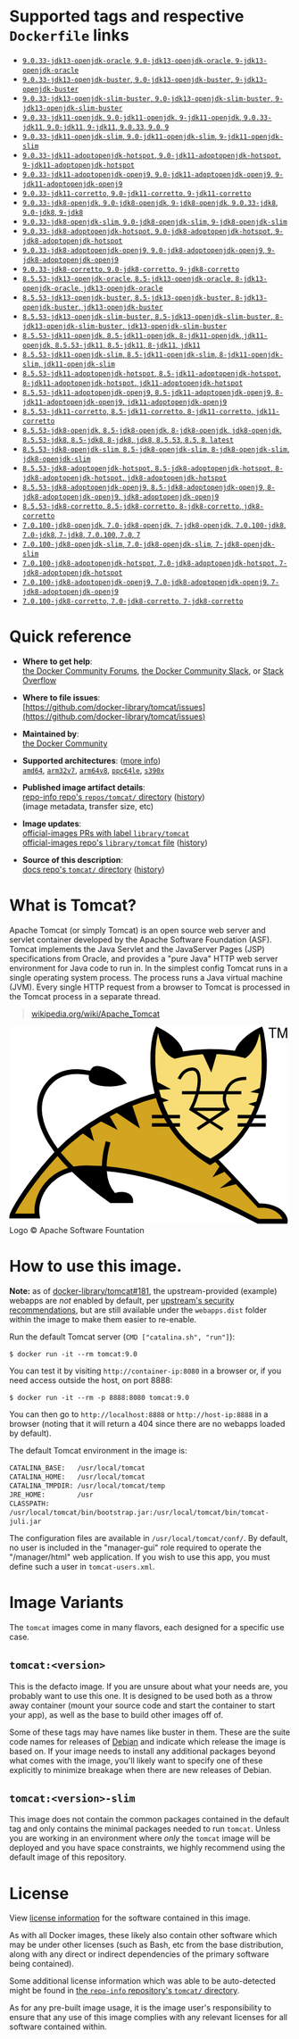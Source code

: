 <!--

********************************************************************************

WARNING:

    DO NOT EDIT "tomcat/README.md"

    IT IS AUTO-GENERATED

    (from the other files in "tomcat/" combined with a set of templates)

********************************************************************************

-->

# Supported tags and respective `Dockerfile` links

-	[`9.0.33-jdk13-openjdk-oracle`, `9.0-jdk13-openjdk-oracle`, `9-jdk13-openjdk-oracle`](https://github.com/docker-library/tomcat/blob/5a8577af736ff76ade0afe2f46d03fc6aed43ce1/9.0/jdk13/openjdk-oracle/Dockerfile)
-	[`9.0.33-jdk13-openjdk-buster`, `9.0-jdk13-openjdk-buster`, `9-jdk13-openjdk-buster`](https://github.com/docker-library/tomcat/blob/5a8577af736ff76ade0afe2f46d03fc6aed43ce1/9.0/jdk13/openjdk-buster/Dockerfile)
-	[`9.0.33-jdk13-openjdk-slim-buster`, `9.0-jdk13-openjdk-slim-buster`, `9-jdk13-openjdk-slim-buster`](https://github.com/docker-library/tomcat/blob/5a8577af736ff76ade0afe2f46d03fc6aed43ce1/9.0/jdk13/openjdk-slim-buster/Dockerfile)
-	[`9.0.33-jdk11-openjdk`, `9.0-jdk11-openjdk`, `9-jdk11-openjdk`, `9.0.33-jdk11`, `9.0-jdk11`, `9-jdk11`, `9.0.33`, `9.0`, `9`](https://github.com/docker-library/tomcat/blob/5a8577af736ff76ade0afe2f46d03fc6aed43ce1/9.0/jdk11/openjdk/Dockerfile)
-	[`9.0.33-jdk11-openjdk-slim`, `9.0-jdk11-openjdk-slim`, `9-jdk11-openjdk-slim`](https://github.com/docker-library/tomcat/blob/5a8577af736ff76ade0afe2f46d03fc6aed43ce1/9.0/jdk11/openjdk-slim/Dockerfile)
-	[`9.0.33-jdk11-adoptopenjdk-hotspot`, `9.0-jdk11-adoptopenjdk-hotspot`, `9-jdk11-adoptopenjdk-hotspot`](https://github.com/docker-library/tomcat/blob/5a8577af736ff76ade0afe2f46d03fc6aed43ce1/9.0/jdk11/adoptopenjdk-hotspot/Dockerfile)
-	[`9.0.33-jdk11-adoptopenjdk-openj9`, `9.0-jdk11-adoptopenjdk-openj9`, `9-jdk11-adoptopenjdk-openj9`](https://github.com/docker-library/tomcat/blob/5a8577af736ff76ade0afe2f46d03fc6aed43ce1/9.0/jdk11/adoptopenjdk-openj9/Dockerfile)
-	[`9.0.33-jdk11-corretto`, `9.0-jdk11-corretto`, `9-jdk11-corretto`](https://github.com/docker-library/tomcat/blob/5a8577af736ff76ade0afe2f46d03fc6aed43ce1/9.0/jdk11/corretto/Dockerfile)
-	[`9.0.33-jdk8-openjdk`, `9.0-jdk8-openjdk`, `9-jdk8-openjdk`, `9.0.33-jdk8`, `9.0-jdk8`, `9-jdk8`](https://github.com/docker-library/tomcat/blob/5a8577af736ff76ade0afe2f46d03fc6aed43ce1/9.0/jdk8/openjdk/Dockerfile)
-	[`9.0.33-jdk8-openjdk-slim`, `9.0-jdk8-openjdk-slim`, `9-jdk8-openjdk-slim`](https://github.com/docker-library/tomcat/blob/5a8577af736ff76ade0afe2f46d03fc6aed43ce1/9.0/jdk8/openjdk-slim/Dockerfile)
-	[`9.0.33-jdk8-adoptopenjdk-hotspot`, `9.0-jdk8-adoptopenjdk-hotspot`, `9-jdk8-adoptopenjdk-hotspot`](https://github.com/docker-library/tomcat/blob/5a8577af736ff76ade0afe2f46d03fc6aed43ce1/9.0/jdk8/adoptopenjdk-hotspot/Dockerfile)
-	[`9.0.33-jdk8-adoptopenjdk-openj9`, `9.0-jdk8-adoptopenjdk-openj9`, `9-jdk8-adoptopenjdk-openj9`](https://github.com/docker-library/tomcat/blob/5a8577af736ff76ade0afe2f46d03fc6aed43ce1/9.0/jdk8/adoptopenjdk-openj9/Dockerfile)
-	[`9.0.33-jdk8-corretto`, `9.0-jdk8-corretto`, `9-jdk8-corretto`](https://github.com/docker-library/tomcat/blob/5a8577af736ff76ade0afe2f46d03fc6aed43ce1/9.0/jdk8/corretto/Dockerfile)
-	[`8.5.53-jdk13-openjdk-oracle`, `8.5-jdk13-openjdk-oracle`, `8-jdk13-openjdk-oracle`, `jdk13-openjdk-oracle`](https://github.com/docker-library/tomcat/blob/200fb67e66016f412b5e8428e48e7794dd7faae7/8.5/jdk13/openjdk-oracle/Dockerfile)
-	[`8.5.53-jdk13-openjdk-buster`, `8.5-jdk13-openjdk-buster`, `8-jdk13-openjdk-buster`, `jdk13-openjdk-buster`](https://github.com/docker-library/tomcat/blob/200fb67e66016f412b5e8428e48e7794dd7faae7/8.5/jdk13/openjdk-buster/Dockerfile)
-	[`8.5.53-jdk13-openjdk-slim-buster`, `8.5-jdk13-openjdk-slim-buster`, `8-jdk13-openjdk-slim-buster`, `jdk13-openjdk-slim-buster`](https://github.com/docker-library/tomcat/blob/200fb67e66016f412b5e8428e48e7794dd7faae7/8.5/jdk13/openjdk-slim-buster/Dockerfile)
-	[`8.5.53-jdk11-openjdk`, `8.5-jdk11-openjdk`, `8-jdk11-openjdk`, `jdk11-openjdk`, `8.5.53-jdk11`, `8.5-jdk11`, `8-jdk11`, `jdk11`](https://github.com/docker-library/tomcat/blob/200fb67e66016f412b5e8428e48e7794dd7faae7/8.5/jdk11/openjdk/Dockerfile)
-	[`8.5.53-jdk11-openjdk-slim`, `8.5-jdk11-openjdk-slim`, `8-jdk11-openjdk-slim`, `jdk11-openjdk-slim`](https://github.com/docker-library/tomcat/blob/200fb67e66016f412b5e8428e48e7794dd7faae7/8.5/jdk11/openjdk-slim/Dockerfile)
-	[`8.5.53-jdk11-adoptopenjdk-hotspot`, `8.5-jdk11-adoptopenjdk-hotspot`, `8-jdk11-adoptopenjdk-hotspot`, `jdk11-adoptopenjdk-hotspot`](https://github.com/docker-library/tomcat/blob/200fb67e66016f412b5e8428e48e7794dd7faae7/8.5/jdk11/adoptopenjdk-hotspot/Dockerfile)
-	[`8.5.53-jdk11-adoptopenjdk-openj9`, `8.5-jdk11-adoptopenjdk-openj9`, `8-jdk11-adoptopenjdk-openj9`, `jdk11-adoptopenjdk-openj9`](https://github.com/docker-library/tomcat/blob/200fb67e66016f412b5e8428e48e7794dd7faae7/8.5/jdk11/adoptopenjdk-openj9/Dockerfile)
-	[`8.5.53-jdk11-corretto`, `8.5-jdk11-corretto`, `8-jdk11-corretto`, `jdk11-corretto`](https://github.com/docker-library/tomcat/blob/200fb67e66016f412b5e8428e48e7794dd7faae7/8.5/jdk11/corretto/Dockerfile)
-	[`8.5.53-jdk8-openjdk`, `8.5-jdk8-openjdk`, `8-jdk8-openjdk`, `jdk8-openjdk`, `8.5.53-jdk8`, `8.5-jdk8`, `8-jdk8`, `jdk8`, `8.5.53`, `8.5`, `8`, `latest`](https://github.com/docker-library/tomcat/blob/200fb67e66016f412b5e8428e48e7794dd7faae7/8.5/jdk8/openjdk/Dockerfile)
-	[`8.5.53-jdk8-openjdk-slim`, `8.5-jdk8-openjdk-slim`, `8-jdk8-openjdk-slim`, `jdk8-openjdk-slim`](https://github.com/docker-library/tomcat/blob/200fb67e66016f412b5e8428e48e7794dd7faae7/8.5/jdk8/openjdk-slim/Dockerfile)
-	[`8.5.53-jdk8-adoptopenjdk-hotspot`, `8.5-jdk8-adoptopenjdk-hotspot`, `8-jdk8-adoptopenjdk-hotspot`, `jdk8-adoptopenjdk-hotspot`](https://github.com/docker-library/tomcat/blob/200fb67e66016f412b5e8428e48e7794dd7faae7/8.5/jdk8/adoptopenjdk-hotspot/Dockerfile)
-	[`8.5.53-jdk8-adoptopenjdk-openj9`, `8.5-jdk8-adoptopenjdk-openj9`, `8-jdk8-adoptopenjdk-openj9`, `jdk8-adoptopenjdk-openj9`](https://github.com/docker-library/tomcat/blob/200fb67e66016f412b5e8428e48e7794dd7faae7/8.5/jdk8/adoptopenjdk-openj9/Dockerfile)
-	[`8.5.53-jdk8-corretto`, `8.5-jdk8-corretto`, `8-jdk8-corretto`, `jdk8-corretto`](https://github.com/docker-library/tomcat/blob/200fb67e66016f412b5e8428e48e7794dd7faae7/8.5/jdk8/corretto/Dockerfile)
-	[`7.0.100-jdk8-openjdk`, `7.0-jdk8-openjdk`, `7-jdk8-openjdk`, `7.0.100-jdk8`, `7.0-jdk8`, `7-jdk8`, `7.0.100`, `7.0`, `7`](https://github.com/docker-library/tomcat/blob/07ba3db3812d3add3bf51699090ec85a927d4a73/7/jdk8/openjdk/Dockerfile)
-	[`7.0.100-jdk8-openjdk-slim`, `7.0-jdk8-openjdk-slim`, `7-jdk8-openjdk-slim`](https://github.com/docker-library/tomcat/blob/07ba3db3812d3add3bf51699090ec85a927d4a73/7/jdk8/openjdk-slim/Dockerfile)
-	[`7.0.100-jdk8-adoptopenjdk-hotspot`, `7.0-jdk8-adoptopenjdk-hotspot`, `7-jdk8-adoptopenjdk-hotspot`](https://github.com/docker-library/tomcat/blob/07ba3db3812d3add3bf51699090ec85a927d4a73/7/jdk8/adoptopenjdk-hotspot/Dockerfile)
-	[`7.0.100-jdk8-adoptopenjdk-openj9`, `7.0-jdk8-adoptopenjdk-openj9`, `7-jdk8-adoptopenjdk-openj9`](https://github.com/docker-library/tomcat/blob/07ba3db3812d3add3bf51699090ec85a927d4a73/7/jdk8/adoptopenjdk-openj9/Dockerfile)
-	[`7.0.100-jdk8-corretto`, `7.0-jdk8-corretto`, `7-jdk8-corretto`](https://github.com/docker-library/tomcat/blob/07ba3db3812d3add3bf51699090ec85a927d4a73/7/jdk8/corretto/Dockerfile)

# Quick reference

-	**Where to get help**:  
	[the Docker Community Forums](https://forums.docker.com/), [the Docker Community Slack](http://dockr.ly/slack), or [Stack Overflow](https://stackoverflow.com/search?tab=newest&q=docker)

-	**Where to file issues**:  
	[https://github.com/docker-library/tomcat/issues](https://github.com/docker-library/tomcat/issues)

-	**Maintained by**:  
	[the Docker Community](https://github.com/docker-library/tomcat)

-	**Supported architectures**: ([more info](https://github.com/docker-library/official-images#architectures-other-than-amd64))  
	[`amd64`](https://hub.docker.com/r/amd64/tomcat/), [`arm32v7`](https://hub.docker.com/r/arm32v7/tomcat/), [`arm64v8`](https://hub.docker.com/r/arm64v8/tomcat/), [`ppc64le`](https://hub.docker.com/r/ppc64le/tomcat/), [`s390x`](https://hub.docker.com/r/s390x/tomcat/)

-	**Published image artifact details**:  
	[repo-info repo's `repos/tomcat/` directory](https://github.com/docker-library/repo-info/blob/master/repos/tomcat) ([history](https://github.com/docker-library/repo-info/commits/master/repos/tomcat))  
	(image metadata, transfer size, etc)

-	**Image updates**:  
	[official-images PRs with label `library/tomcat`](https://github.com/docker-library/official-images/pulls?q=label%3Alibrary%2Ftomcat)  
	[official-images repo's `library/tomcat` file](https://github.com/docker-library/official-images/blob/master/library/tomcat) ([history](https://github.com/docker-library/official-images/commits/master/library/tomcat))

-	**Source of this description**:  
	[docs repo's `tomcat/` directory](https://github.com/docker-library/docs/tree/master/tomcat) ([history](https://github.com/docker-library/docs/commits/master/tomcat))

# What is Tomcat?

Apache Tomcat (or simply Tomcat) is an open source web server and servlet container developed by the Apache Software Foundation (ASF). Tomcat implements the Java Servlet and the JavaServer Pages (JSP) specifications from Oracle, and provides a "pure Java" HTTP web server environment for Java code to run in. In the simplest config Tomcat runs in a single operating system process. The process runs a Java virtual machine (JVM). Every single HTTP request from a browser to Tomcat is processed in the Tomcat process in a separate thread.

> [wikipedia.org/wiki/Apache_Tomcat](https://en.wikipedia.org/wiki/Apache_Tomcat)

![logo](https://raw.githubusercontent.com/docker-library/docs/8e31eb93a02d504d0cfe1da435aa31b377fc627d/tomcat/logo.png)Logo &copy; Apache Software Fountation

# How to use this image.

**Note:** as of [docker-library/tomcat#181](https://github.com/docker-library/tomcat/pull/181), the upstream-provided (example) webapps are *not* enabled by default, per [upstream's security recommendations](https://tomcat.apache.org/tomcat-9.0-doc/security-howto.html#Default_web_applications), but are still available under the `webapps.dist` folder within the image to make them easier to re-enable.

Run the default Tomcat server (`CMD ["catalina.sh", "run"]`):

```console
$ docker run -it --rm tomcat:9.0
```

You can test it by visiting `http://container-ip:8080` in a browser or, if you need access outside the host, on port 8888:

```console
$ docker run -it --rm -p 8888:8080 tomcat:9.0
```

You can then go to `http://localhost:8888` or `http://host-ip:8888` in a browser (noting that it will return a 404 since there are no webapps loaded by default).

The default Tomcat environment in the image is:

	CATALINA_BASE:   /usr/local/tomcat
	CATALINA_HOME:   /usr/local/tomcat
	CATALINA_TMPDIR: /usr/local/tomcat/temp
	JRE_HOME:        /usr
	CLASSPATH:       /usr/local/tomcat/bin/bootstrap.jar:/usr/local/tomcat/bin/tomcat-juli.jar

The configuration files are available in `/usr/local/tomcat/conf/`. By default, no user is included in the "manager-gui" role required to operate the "/manager/html" web application. If you wish to use this app, you must define such a user in `tomcat-users.xml`.

# Image Variants

The `tomcat` images come in many flavors, each designed for a specific use case.

## `tomcat:<version>`

This is the defacto image. If you are unsure about what your needs are, you probably want to use this one. It is designed to be used both as a throw away container (mount your source code and start the container to start your app), as well as the base to build other images off of.

Some of these tags may have names like buster in them. These are the suite code names for releases of [Debian](https://wiki.debian.org/DebianReleases) and indicate which release the image is based on. If your image needs to install any additional packages beyond what comes with the image, you'll likely want to specify one of these explicitly to minimize breakage when there are new releases of Debian.

## `tomcat:<version>-slim`

This image does not contain the common packages contained in the default tag and only contains the minimal packages needed to run `tomcat`. Unless you are working in an environment where *only* the `tomcat` image will be deployed and you have space constraints, we highly recommend using the default image of this repository.

# License

View [license information](https://www.apache.org/licenses/LICENSE-2.0) for the software contained in this image.

As with all Docker images, these likely also contain other software which may be under other licenses (such as Bash, etc from the base distribution, along with any direct or indirect dependencies of the primary software being contained).

Some additional license information which was able to be auto-detected might be found in [the `repo-info` repository's `tomcat/` directory](https://github.com/docker-library/repo-info/tree/master/repos/tomcat).

As for any pre-built image usage, it is the image user's responsibility to ensure that any use of this image complies with any relevant licenses for all software contained within.
